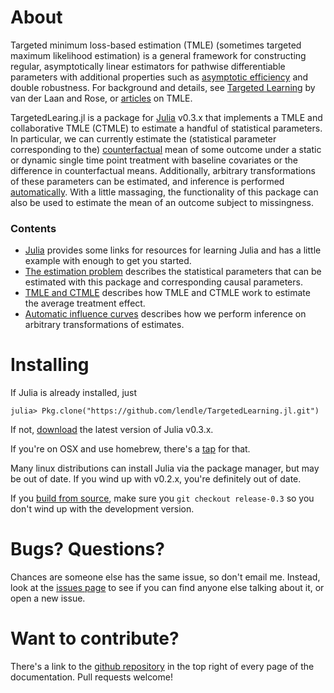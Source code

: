 # About

Targeted minimum loss-based estimation (TMLE) (sometimes targeted maximum likelihood estimation) is a general framework for constructing regular, asymptotically linear estimators for pathwise differentiable parameters with additional properties such as [asymptotic efficiency](https://en.wikipedia.org/wiki/Efficiency_%28statistics%29#Asymptotic_efficiency) and double robustness. For background and details, see [Targeted Learning](https://www.springer.com/statistics/statistical+theory+and+methods/book/978-1-4419-9781-4) by van der Laan and Rose, or [articles](http://scholar.google.com/scholar?q=targeted+estimation+tmle) on TMLE.

TargetedLearing.jl is a package for [Julia](http://julialang.org) v0.3.x that implements a TMLE and collaborative TMLE (CTMLE) to estimate a handful of statistical parameters. In particular, we can currently estimate the (statistical parameter corresponding to the) [counterfactual](https://en.wikipedia.org/wiki/Rubin_causal_model) mean of some outcome under a static or dynamic single time point treatment with baseline covariates or the difference in counterfactual means. Additionally, arbitrary transformations of these parameters can be estimated, and inference is performed [automatically](user-guide/influencecurves.md).  With a little massaging, the functionality of this package can also be used to estimate the mean of an outcome subject to missingness.

### Contents

* [Julia](user-guide/julia.md) provides some links for resources for learning Julia and has a little example with enough to get you started.
* [The estimation problem](user-guide/estimation.md) describes the statistical parameters that can be estimated with this package and corresponding causal parameters.
* [TMLE and CTMLE](user-guide/ctmle.md) describes how TMLE and CTMLE work to estimate the average treatment effect.
* [Automatic influence curves](user-guide/influencecurves.md) describes how we perform inference on arbitrary transformations of estimates.

# Installing

If Julia is already installed, just
```jlcon
julia> Pkg.clone("https://github.com/lendle/TargetedLearning.jl.git")
```

If not, [download](http://julialang.org/downloads/) the latest version of Julia v0.3.x.

If you're on OSX and use homebrew, there's a [tap](https://github.com/staticfloat/homebrew-julia#homebrew-julia) for that.

Many linux distributions can install Julia via the package manager, but may be out of date. If you wind up with v0.2.x, you're definitely out of date.

If you [build from source](https://github.com/julialang/julia#source-download-and-compilation), make sure you `git checkout release-0.3` so you don't wind up with the development version.

# Bugs? Questions?

Chances are someone else has the same issue, so don't email me. Instead, look at the [issues page](https://github.com/lendle/TargetedLearning.jl/issues) to see if you can find anyone else talking about it, or open a new issue.

# Want to contribute?

There's a link to the [github repository](https://github.com/lendle/TargetedLearning.jl/) in the top right of every page of the documentation. Pull requests welcome!

